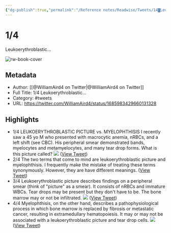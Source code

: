 ```yaml
---
{"dg-publish":true,"permalink":"/Reference notes/Readwise/Tweets/14◙Leukoerythroblastic.../"}
---
```


# 1/4
Leukoerythroblastic...

![rw-book-cover](https://pbs.twimg.com/profile_images/1424436346073063426/ZZyZYD45.jpg)

## Metadata
- Author: [[@WilliamAird4 on Twitter\|@WilliamAird4 on Twitter]]
- Full Title: 1/4
Leukoerythroblastic...
- Category: #tweets
- URL: https://twitter.com/WilliamAird4/status/1685983429660131328

## Highlights
- 1/4
  LEUKOERYTHROBLASTIC PICTURE vs. MYELOPHTHISIS
  I recently saw a 45 yo M who presented with macrocytic anemia, nRBCs, and a left shift (see CBC). His peripheral smear demonstrated bands, myelocytes and metamyelocytes, and many tear drop forms. 
  What is this picture called? 
  ![](https://pbs.twimg.com/media/F2XO6H6WkAAWMCE.jpg) ([View Tweet](https://twitter.com/WilliamAird4/status/1685983429660131328))
- 2/4
  The two terms that come to mind are leukoerythroblastic picture and myelophthisis. I frequently make the mistake of treating these terms synonymously. However, they are have different meanings. ([View Tweet](https://twitter.com/WilliamAird4/status/1685983431774117888))
- 3/4
  Leukoerythroblastic picture describes findings on a peripheral smear (think of "picture" as a smear). It consists of nRBCs and immature WBCs. Tear drops may be present but they don't have to be. The bone marrow may or not be infiltrated. 
  ![](https://pbs.twimg.com/media/F2XQzMvXUAIBt2Y.jpg) ([View Tweet](https://twitter.com/WilliamAird4/status/1685983433078558720))
- 4/4
  Myelophthisis, on the other hand, describes a pathophysiological process in which bone marrow is replaced by fibrosis or metastatic cancer, resulting in extramedullary hematopoiesis. It may or may not be associated with a leukoerythroblastic picture and tear drop cells. 
  ![](https://pbs.twimg.com/media/F2XQ0yIXYAAlrtY.jpg) ([View Tweet](https://twitter.com/WilliamAird4/status/1685983434970189824))
